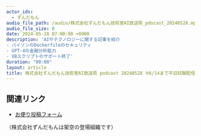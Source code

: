 ```yaml
---
actor_ids:
  - ずんだもん
audio_file_path: /audio/株式会社ずんだもん技術室AI放送局_pdocast_20240528.mp3
audio_file_size: 0
date: 2024-05-28 07:00:00 +0900
description: 'AIやテクノロジーに関する記事を紹介  
- パイソンのDockerfileのセキュリティ  
- GPT-4の金融分析能力  
- VBスクリプトのサポート終了'
duration: "00:00"
layout: article
title: 株式会社ずんだもん技術室AI放送局 podcast 20240528 ※6/14まで平日試験配信中
---
```


## 関連リンク

- [お便り投稿フォーム](https://forms.gle/ffg4JTfqdiqK62qf9)

（株式会社ずんだもんは架空の登場組織です）
